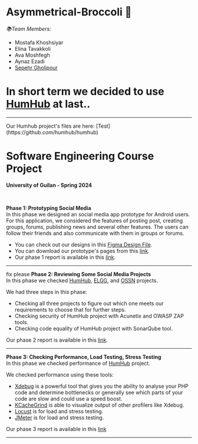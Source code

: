 # Asymmetrical-Broccoli 🥦

*📚Team Members:*
- Mostafa Khoshsiyar
- Elina Tavakkoli
- Ava Moshfegh
- Aynaz Ezadi
- [Sepehr Gholipour](https://github.com/sepehwr)


# In short term we decided to use [HumHub](https://github.com/humhub/humhub) at last..
<hr>
Our Humhub project's files are here: 
[Test](https://github.com/humhub/humhub)

<br>           


# Software Engineering Course Project
**University of Guilan - Spring 2024**
         
<br> 

**Phase 1: Prototyping Social Media**      
In this phase we designed an social media app prototype for Android users.       
For this application, we considered the features of posting post, creating groups, forums, publishing news and several other features. The  users can follow their friends and also communicate with them in groups or forums.    
- You can check out our designs in this [Figma Design File](https://www.figma.com/design/KWXt4XeBgLU9o7mq48Ez9x/Untitled?node-id=0-1&t=6su7HRzuoLbQ72qK-0).
- You can download our prototype's pages from this [link](https://github.com/mosi1910/Asymmetrical-Broccoli/blob/main/phase%201/Prototype.pdf).   
- Our phase 1 report is available in this [link](nuh).
            
<hr>

fix please
**Phase 2: Reviewing Some Social Media Projects**      
In this phase we checked [HumHub](https://github.com/humhub/humhub), [ELGG](https://github.com/Elgg/Elgg.git), and [OSSN](https://github.com/opensource-socialnetwork/opensource-socialnetwork.git) projects.     

We had three steps in this phase: 
- Checking all three projects to figure out which one meets our requirements to choose that for further steps. 
- Checking security of HumHub project with Acunetix and OWASP ZAP tools.
- Checking code equality of HumHub project with SonarQube tool.

Our phase 2 report is available in this [link](nuh).
      <hr>

**Phase 3: Checking Performance, Load Testing, Stress Testing**      
In this phase we checked performance of [HumHub](https://github.com/humhub/humhub) project.     

We checked performance using these tools: 
- [Xdebug](https://xdebug.org/) is a powerful tool that gives you the ability to analyse your PHP code and determine bottlenecks or generally see which parts of your code are slow and could use a speed boost.
- [KCacheGrind](https://kcachegrind.github.io/html/Home.html) is able to visualize output of other profilers like Xdebug.
- [Locust](https://locust.io/) is for load and stress testing.
- [JMeter](https://jmeter.apache.org/) is for load and stress testing.

Our phase 3 report is available in this [link](none)
<hr>     
<br>           

